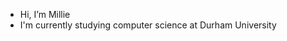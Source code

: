 - Hi, I’m Millie
- I'm currently studying computer science at Durham University

<!---
mcrawf9/mcrawf9 is a ✨ special ✨ repository because its `README.md` (this file) appears on your GitHub profile.
You can click the Preview link to take a look at your changes.
--->
